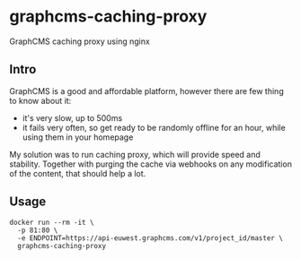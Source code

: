 # graphcms-caching-proxy

GraphCMS caching proxy using nginx

## Intro

GraphCMS is a good and affordable platform, however there are few thing to know about it:

* it's very slow, up to 500ms
* it fails very often, so get ready to be randomly offline for an hour, while using them in your homepage

My solution was to run caching proxy, which will provide speed and stability.
Together with purging the cache via webhooks on any modification of the content, that should help a lot.

## Usage

```
docker run --rm -it \
  -p 81:80 \
  -e ENDPOINT=https://api-euwest.graphcms.com/v1/project_id/master \
  graphcms-caching-proxy
```

